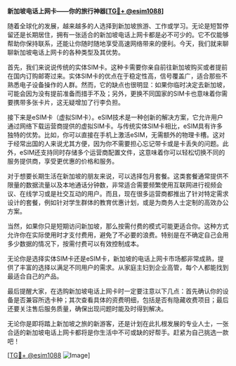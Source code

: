 **新加坡电话上网卡——你的旅行神器[[TG💪+ @esim1088](https://t.me/s/esim1088)]**

随着全球化的发展，越来越多的人选择到新加坡旅游、工作或学习。无论是短暂停留还是长期居住，拥有一张适合的新加坡电话上网卡都是必不可少的。它不仅能够帮助你保持联系，还能让你随时随地享受高速网络带来的便利。今天，我们就来聊聊新加坡电话上网卡的各种类型及其优势。

首先，我们来说说传统的实体SIM卡。这种卡需要你亲自前往新加坡购买或者提前在国内订购邮寄过来。实体SIM卡的优点在于稳定性高，信号覆盖广，适合那些不熟悉电子设备操作的人群。然而，它的缺点也很明显：如果你临时决定去新加坡，可能会因为没有提前准备而措手不及；另外，更换不同国家的SIM卡也意味着你需要携带多张卡片，这无疑增加了行李负担。

接下来是eSIM卡（虚拟SIM卡）。eSIM技术是一种创新的解决方案，它允许用户通过网络下载运营商提供的虚拟SIM卡。与传统实体SIM卡相比，eSIM具有许多独特的优势。比如，你可以直接在手机上激活eSIM，无需额外的物理卡槽。这对于经常出国的人来说尤其方便，因为你不需要担心忘记带卡或是卡丢失的问题。此外，eSIM还支持同时存储多个运营商配置文件，这意味着你可以轻松切换不同的服务提供商，享受更优惠的价格和服务。

对于想要长期生活在新加坡的朋友来说，可以选择包月套餐。这类套餐通常提供不限量的数据流量以及本地通话分钟数，非常适合需要频繁使用互联网进行视频会议、在线学习或是社交互动的用户。而且，现在很多运营商都推出了针对特定需求设计的套餐，例如针对学生群体的教育优惠计划，或是为商务人士定制的高效办公方案。

当然，如果你只是短期访问新加坡，那么按需付费的模式可能更适合你。这种方式允许你在实际使用时才支付费用，避免了不必要的浪费。特别是在不确定自己会用多少数据的情况下，按需付费可以有效控制成本。

无论你是选择实体SIM卡还是eSIM卡，新加坡的电话上网卡市场都非常成熟，提供了丰富的选择以满足不同用户的需求。从家庭主妇到企业高管，每个人都能找到最适合自己的产品。

最后提醒大家，在选购新加坡电话上网卡时一定要注意以下几点：首先确认你的设备是否兼容所选卡种；其次查看具体的资费明细，包括是否有隐藏收费项目；最后还要关注售后服务质量，确保出现问题时能及时得到解决。

无论你是即将踏上新加坡之旅的新游客，还是计划在此扎根发展的专业人士，一张合适的新加坡电话上网卡都将是你生活中不可或缺的好帮手。赶紧为自己挑选一款吧！

[[TG💪+ @esim1088](https://t.me/s/esim1088) ![Image](https://i.postimg.cc/4NQfJmqS/Snipaste-2025-05-13-00-14-12.png)]